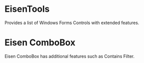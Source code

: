 # EisenTools
Provides a list of Windows Forms Controls with extended features.

# Eisen ComboBox
Eisen ComboBox has additional features such as Contains Filter.

